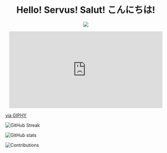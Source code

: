 <h1 align="center"> Hello! Servus! Salut! こんにちは!</h1>

<p align="center"><img src="[https://giphy.com/gifs/kawaii-kitty-cat-paws-3kRa3yvntxlFm](https://giphy.com/gifs/kawaii-kitty-cat-paws-3kRa3yvntxlFm)"/></p>

<p align="center"><iframe src="https://giphy.com/embed/3kRa3yvntxlFm" width="480" height="240" frameBorder="0" class="giphy-embed" allowFullScreen></iframe><p><a href="https://giphy.com/gifs/kawaii-kitty-cat-paws-3kRa3yvntxlFm">via GIPHY</a></p>

![GitHub Streak](https://streak-stats.demolab.com/?user=mrsstrl)    

![GitHub stats](https://github-readme-stats.vercel.app/api?username=mrsstrl&show_icons=true&theme=ambient_gradient)

![Contributions](https://ssr-contributions-svg.vercel.app/_/mrsstrl?chart=3dbar&gap=0.6&scale=2&gradient=true&flatten=1&animation=wave&animation_duration=3&animation_delay=0.03&animation_amplitude=24&animation_frequency=0.1&animation_wave_center=19_3&format=svg&weeks=40)
